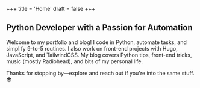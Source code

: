 +++
title = 'Home'
draft = false
+++

## Python Developer with a Passion for Automation

Welcome to my portfolio and blog! I code in Python, automate tasks, and simplify 9-to-5 routines. I also work on front-end projects with Hugo, JavaScript, and TailwindCSS. My blog covers Python tips, front-end tricks, music (mostly Radiohead), and bits of my personal life.

Thanks for stopping by—explore and reach out if you're into the same stuff. 😎